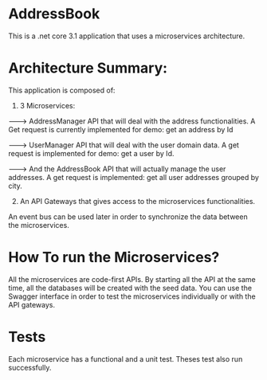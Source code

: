 # AddressBook
This is a .net core 3.1 application that uses a microservices architecture. 


# Architecture Summary:

This application is composed of:

1) 3 Microservices: 

---> AddressManager API that will deal with the address functionalities. A Get request is currently implemented for demo: get an address by Id 

---> UserManager API that will deal with the user domain data. A get request is implemented for demo: get a user by Id.

---> And the AddressBook API that will actually manage the user addresses. A get request is implemented: get all user addresses grouped by city. 

2) An API Gateways that gives access to the microservices functionalities. 


An event bus can be used later in order to synchronize the data between the microservices. 

# How To run the Microservices?

All the microservices are code-first APIs. By starting all the API at the same time, all the databases will be created with the seed data. You can use the Swagger interface in order to test the microservices individually or with the API gateways.

# Tests
Each microservice has a functional and a unit test. Theses test also run successfully. 
